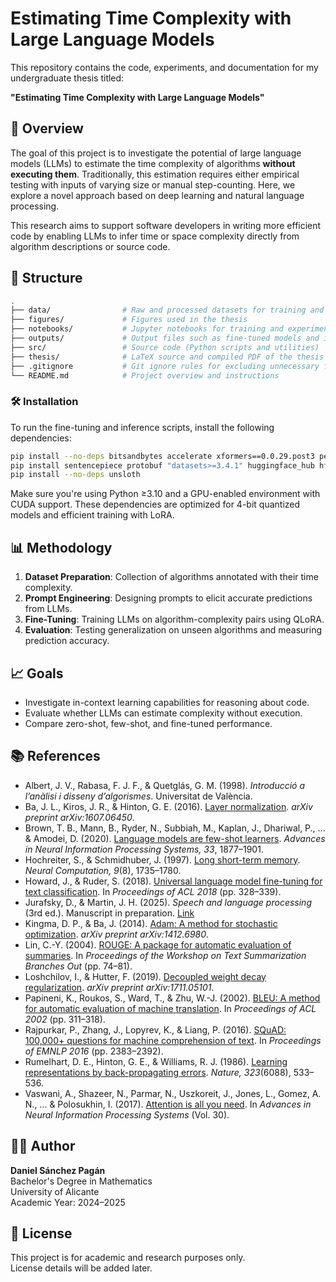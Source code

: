 # Estimating Time Complexity with Large Language Models

This repository contains the code, experiments, and documentation for my undergraduate thesis titled:

**"Estimating Time Complexity with Large Language Models"**

## 🧠 Overview

The goal of this project is to investigate the potential of large language models (LLMs) to estimate the time complexity of algorithms **without executing them**. Traditionally, this estimation requires either empirical testing with inputs of varying size or manual step-counting. Here, we explore a novel approach based on deep learning and natural language processing.

This research aims to support software developers in writing more efficient code by enabling LLMs to infer time or space complexity directly from algorithm descriptions or source code.

## 📂 Structure

```bash
.
├── data/                # Raw and processed datasets for training and evaluation
├── figures/             # Figures used in the thesis
├── notebooks/           # Jupyter notebooks for training and experimentation
├── outputs/             # Output files such as fine-tuned models and inference results
├── src/                 # Source code (Python scripts and utilities)
├── thesis/              # LaTeX source and compiled PDF of the thesis
├── .gitignore           # Git ignore rules for excluding unnecessary files from version control
└── README.md            # Project overview and instructions
```

### 🛠️ Installation

To run the fine-tuning and inference scripts, install the following dependencies:

```bash
pip install --no-deps bitsandbytes accelerate xformers==0.0.29.post3 peft trl triton cut_cross_entropy unsloth_zoo
pip install sentencepiece protobuf "datasets>=3.4.1" huggingface_hub hf_transfer
pip install --no-deps unsloth
```

Make sure you're using Python ≥3.10 and a GPU-enabled environment with CUDA support. These dependencies are optimized for 4-bit quantized models and efficient training with LoRA.

## 📊 Methodology

1. **Dataset Preparation**: Collection of algorithms annotated with their time complexity.
2. **Prompt Engineering**: Designing prompts to elicit accurate predictions from LLMs.
3. **Fine-Tuning**: Training LLMs on algorithm-complexity pairs using QLoRA.
4. **Evaluation**: Testing generalization on unseen algorithms and measuring prediction accuracy.

## 📈 Goals

- Investigate in-context learning capabilities for reasoning about code.
- Evaluate whether LLMs can estimate complexity without execution.
- Compare zero-shot, few-shot, and fine-tuned performance.

## 📚 References

- Albert, J. V., Rabasa, F. J. F., & Quetglás, G. M. (1998). *Introducció a l’anàlisi i disseny d’algorismes*. Universitat de València.
- Ba, J. L., Kiros, J. R., & Hinton, G. E. (2016). [Layer normalization](https://arxiv.org/abs/1607.06450). *arXiv preprint arXiv:1607.06450*.
- Brown, T. B., Mann, B., Ryder, N., Subbiah, M., Kaplan, J., Dhariwal, P., ... & Amodei, D. (2020). [Language models are few-shot learners](https://arxiv.org/abs/2005.14165). *Advances in Neural Information Processing Systems, 33*, 1877–1901.
- Hochreiter, S., & Schmidhuber, J. (1997). [Long short-term memory](https://doi.org/10.1162/neco.1997.9.8.1735). *Neural Computation, 9*(8), 1735–1780.
- Howard, J., & Ruder, S. (2018). [Universal language model fine-tuning for text classification](https://doi.org/10.18653/v1/P18-1031). In *Proceedings of ACL 2018* (pp. 328–339).
- Jurafsky, D., & Martin, J. H. (2025). *Speech and language processing* (3rd ed.). Manuscript in preparation. [Link](https://web.stanford.edu/~jurafsky/slp3)
- Kingma, D. P., & Ba, J. (2014). [Adam: A method for stochastic optimization](https://arxiv.org/abs/1412.6980). *arXiv preprint arXiv:1412.6980*.
- Lin, C.-Y. (2004). [ROUGE: A package for automatic evaluation of summaries](https://aclanthology.org/W04-1013/). In *Proceedings of the Workshop on Text Summarization Branches Out* (pp. 74–81).
- Loshchilov, I., & Hutter, F. (2019). [Decoupled weight decay regularization](https://arxiv.org/abs/1711.05101). *arXiv preprint arXiv:1711.05101*.
- Papineni, K., Roukos, S., Ward, T., & Zhu, W.-J. (2002). [BLEU: A method for automatic evaluation of machine translation](https://doi.org/10.3115/1073083.1073135). In *Proceedings of ACL 2002* (pp. 311–318).
- Rajpurkar, P., Zhang, J., Lopyrev, K., & Liang, P. (2016). [SQuAD: 100,000+ questions for machine comprehension of text](https://aclanthology.org/D16-1264/). In *Proceedings of EMNLP 2016* (pp. 2383–2392).
- Rumelhart, D. E., Hinton, G. E., & Williams, R. J. (1986). [Learning representations by back-propagating errors](https://doi.org/10.1038/323533a0). *Nature, 323*(6088), 533–536.
- Vaswani, A., Shazeer, N., Parmar, N., Uszkoreit, J., Jones, L., Gomez, A. N., ... & Polosukhin, I. (2017). [Attention is all you need](https://papers.nips.cc/paper_files/paper/2017/file/3f5ee243547dee91fbd053c1c4a845aa-Paper.pdf). In *Advances in Neural Information Processing Systems* (Vol. 30).


## 🧑‍💻 Author

**Daniel Sánchez Pagán**  
Bachelor's Degree in Mathematics  
University of Alicante  
Academic Year: 2024–2025

## 📄 License

This project is for academic and research purposes only.  
License details will be added later.
